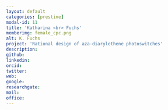 ```yaml
---
layout: default
categories: [prestine]
modal-id: 11
title: 'Katharina <br> Fuchs'
memberimg: female_cpc.png
alt: K. Fuchs
project: 'Rational design of aza-diarylethene photoswitches'
description:
github:
linkedin:
orcid:
twitter:
web:
google:
researchgate:
mail:
office:
---
```

